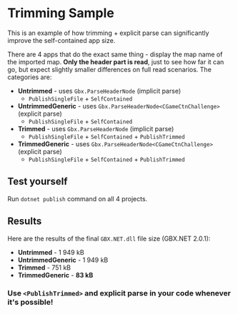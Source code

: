 # Trimming Sample

This is an example of how trimming + explicit parse can significantly improve the self-contained app size.

There are 4 apps that do the exact same thing - display the map name of the imported map. **Only the header part is read**, just to see how far it can go, but expect slightly smaller differences on full read scenarios. The categories are:

- **Untrimmed** - uses `Gbx.ParseHeaderNode` (implicit parse)
  - `PublishSingleFile` + `SelfContained`
- **UntrimmedGeneric** - uses `Gbx.ParseHeaderNode<CGameCtnChallenge>` (explicit parse)
  - `PublishSingleFile` + `SelfContained`
- **Trimmed** - uses `Gbx.ParseHeaderNode` (implicit parse)
  - `PublishSingleFile` + `SelfContained` + `PublishTrimmed`
- **TrimmedGeneric** - uses `Gbx.ParseHeaderNode<CGameCtnChallenge>` (explicit parse)
  - `PublishSingleFile` + `SelfContained` + `PublishTrimmed`

## Test yourself

Run `dotnet publish` command on all 4 projects.

## Results

Here are the results of the final `GBX.NET.dll` file size (GBX.NET 2.0.1):

- **Untrimmed** - 1 949 kB
- **UntrimmedGeneric** - 1 949 kB
- **Trimmed** - 751 kB
- **TrimmedGeneric** - **83 kB**

### Use `<PublishTrimmed>` and explicit parse in your code whenever it's possible!
